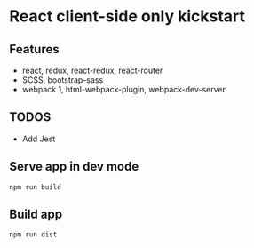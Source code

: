 React client-side only kickstart
================================

Features
--------------
  * react, redux, react-redux, react-router
  * SCSS, bootstrap-sass
  * webpack 1, html-webpack-plugin, webpack-dev-server

TODOS
-------------
  * Add Jest

Serve app in dev mode
---------------------
  ```
  npm run build
  ```

Build app
---------------------
  ```
  npm run dist
  ```